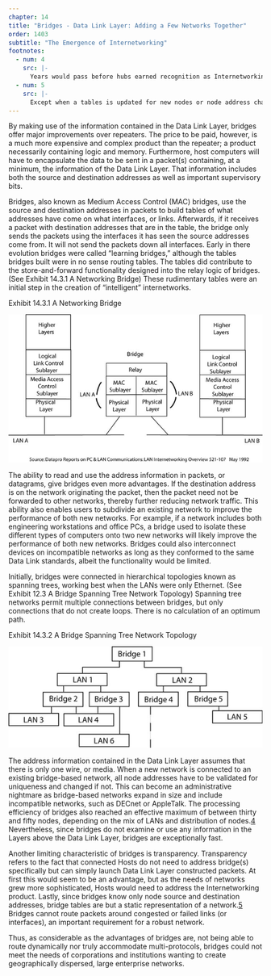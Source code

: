 ```yaml
---
chapter: 14
title: "Bridges - Data Link Layer: Adding a Few Networks Together"
order: 1403
subtitle: "The Emergence of Internetworking"
footnotes:
  - num: 4
    src: |-
      Years would pass before hubs earned recognition as Internetworking device. Initially, hubs were essentially wiring closets used to interconnect multiple token ring networks. (At this stage, hubs were Physical Layer devices.)
  - num: 5
    src: |-
      Except when a tables is updated for new nodes or node address changes.
---
```


By making use of the information contained in the Data Link Layer, bridges offer major improvements over repeaters. The price to be paid, however, is a much more expensive and complex product than the repeater; a product necessarily containing logic and memory. Furthermore, host computers will have to encapsulate the data to be sent in a packet(s) containing, at a minimum, the information of the Data Link Layer. That information includes both the source and destination addresses as well as important supervisory bits.

Bridges, also known as Medium Access Control (MAC) bridges, use the source and destination addresses in packets to build tables of what addresses have come on what interfaces, or links. Afterwards, if it receives a packet with destination addresses that are in the table, the bridge only sends the packets using the interfaces it has seen the source addresses come from. It will not send the packets down all interfaces. Early in there evolution bridges were called “learning bridges,” although the tables bridges built were in no sense routing tables. The tables did contribute to the store-and-forward functionality designed into the relay logic of bridges. (See Exhibit 14.3.1 A Networking Bridge) These rudimentary tables were an initial step in the creation of “intelligent” internetworks.

Exhibit 14.3.1 A Networking Bridge

![diagram of A Networking Bridge](/assets/img/ex-14.3.1_networking_bridge.jpg)

The ability to read and use the address information in packets, or datagrams, give bridges even more advantages. If the destination address is on the network originating the packet, then the packet need not be forwarded to other networks, thereby further reducing network traffic. This ability also enables users to subdivide an existing network to improve the performance of both new networks. For example, if a network includes both engineering workstations and office PCs, a bridge used to isolate these different types of computers onto two new networks will likely improve the performance of both new networks. Bridges could also interconnect devices on incompatible networks as long as they conformed to the same Data Link standards, albeit the functionality would be limited.

Initially, bridges were connected in hierarchical topologies known as spanning trees, working best when the LANs were only Ethernet. (See Exhibit 12.3 A Bridge Spanning Tree Network Topology) Spanning tree networks permit multiple connections between bridges, but only connections that do not create loops. There is no calculation of an optimum path.

Exhibit 14.3.2 A Bridge Spanning Tree Network Topology

![diagram of A Bridge Spanning Tree](/assets/img/ex-14.3.2_networking_bridge_spanning_tree.jpg)

The address information contained in the Data Link Layer assumes that there is only one wire, or media. When a new network is connected to an existing bridge-based network, all node addresses have to be validated for uniqueness and changed if not. This can become an administrative nightmare as bridge-based networks expand in size and include incompatible networks, such as DECnet or AppleTalk. The processing efficiency of bridges also reached an effective maximum of between thirty and fifty nodes, depending on the mix of LANs and distribution of nodes.<a name="fnloc4" href="#fn4">4</a>  Nevertheless, since bridges do not examine or use any information in the Layers above the Data Link Layer, bridges are exceptionally fast.

Another limiting characteristic of bridges is transparency. Transparency refers to the fact that connected Hosts do not need to address bridge(s) specifically but can simply launch Data Link Layer constructed packets. At first this would seem to be an advantage, but as the needs of networks grew more sophisticated, Hosts would need to address the Internetworking product. Lastly, since bridges know only node source and destination addresses, bridge tables are but a static representation of a network.<a name="fnloc5" href="#fn5">5</a>  Bridges cannot route packets around congested or failed links (or interfaces), an important requirement for a robust network.

Thus, as considerable as the advantages of bridges are, not being able to route dynamically nor truly accommodate multi-protocols, bridges could not meet the needs of corporations and institutions wanting to create geographically dispersed, large enterprise networks.
